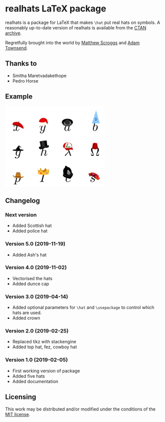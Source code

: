 # realhats LaTeX package

realhats is a package for LaTeX that makes `\hat` put real hats on symbols.
A reasonably up-to-date version of realhats is available from the [CTAN archive](https://ctan.org/pkg/realhats).

Regretfully brought into the world by [Matthew Scroggs](https://github.com/mscroggs) and [Adam Townsend](https://github.com/Pecnut).

## Thanks to 
* Smitha Maretvadakethope
* Pedro Horse

## Example
![Letters with hats on](readme_images/hats.png)

## Changelog
### Next version
* Added Scottish hat
* Added police hat
### Version 5.0 (2019-11-19)
* Added Ash's hat
### Version 4.0 (2019-11-02)
* Vectorised the hats
* Added dunce cap
### Version 3.0 (2019-04-14)
* Added optional parameters for `\hat` and `\usepackage` to control which hats are used.
* Added crown
### Version 2.0 (2019-02-25)
* Replaced tikz with stackengine
* Added top hat, fez, cowboy hat
### Version 1.0 (2019-02-05)
* First working version of package
* Added five hats
* Added documentation


## Licensing
This work may be distributed and/or modified under the conditions of the [MIT license](LICENSE.txt).
